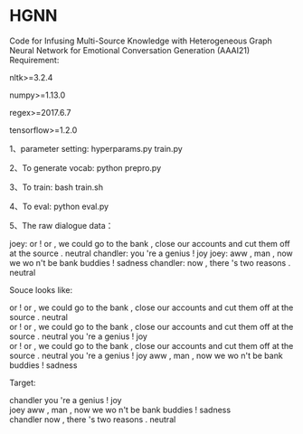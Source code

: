 # HGNN
Code for Infusing Multi-Source Knowledge with Heterogeneous Graph Neural Network for Emotional Conversation Generation (AAAI21)
Requirement: 

nltk>=3.2.4

numpy>=1.13.0

regex>=2017.6.7

tensorflow>=1.2.0


1、parameter setting:
hyperparams.py
train.py


2、To generate vocab:
python prepro.py


3、To train:
bash train.sh


4、To eval:
python eval.py


5、The raw dialogue data：

joey: or ! or , we could go to the bank , close our accounts and cut them off at the source .		neutral
chandler: you 're a genius !	joy
joey: aww , man , now we wo n't be bank buddies !	sadness
chandler: now , there 's two reasons .	neutral

Souce looks like:

or ! or , we could go to the bank , close our accounts and cut them off at the source .		neutral  </d>  
or ! or , we could go to the bank , close our accounts and cut them off at the source .		neutral  </d>  you 're a genius !		joy  </d>  
or ! or , we could go to the bank , close our accounts and cut them off at the source .		neutral  </d>  you 're a genius !		joy  </d>  aww , man , now we wo n't be bank buddies !		sadness  </d>  

Target:

chandler  </d>  you 're a genius !  </d>  joy  </d>  
joey  </d>  aww , man , now we wo n't be bank buddies !  </d>  sadness  </d>  
chandler  </d>  now , there 's two reasons .  </d>  neutral  </d>  
